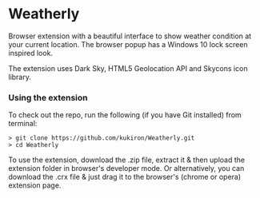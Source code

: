 # Weatherly

Browser extension with a beautiful interface to show weather condition at your current location. The browser popup has a Windows 10 lock screen inspired look.

The extension uses Dark Sky, HTML5 Geolocation API and Skycons icon library.

### Using the extension
To check out the repo, run the following (if you have Git installed) from terminal:
```
> git clone https://github.com/kukiron/Weatherly.git
> cd Weatherly
```

To use the extension, download the .zip file, extract it & then upload the extension folder in browser's developer mode. Or alternatively, you can download the .crx file & just drag it to the browser's (chrome or opera) extension page.
